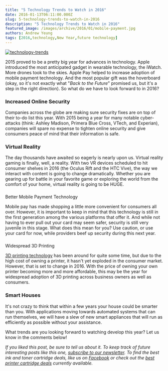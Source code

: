 ```yaml
---
title: "5 Technology Trends to Watch in 2016"
date: 2016-01-13T06:11:00.000Z
slug: 5-technology-trends-to-watch-in-2016
description: "5 Technology Trends to Watch in 2016"
featured_image: /images/archive/2016/01/mobile-payment.jpg
authors: Andrew Yeung
tags: [2016,technology,New Year,future technology]
---
```


  
[![technology-trends](/blog/images/mobile-payment.jpg)](/blog/images/mobile-payment.jpg)

2015 proved to be a pretty big year for advances in technology. Apple introduced the most anticipated gadget in wearable technology, the iWatch. More drones took to the skies. Apple Pay helped to increase adoption of mobile payment technology. And the most popular gift was the hoverboard (okay, so it's not exactly what "_Back to the Future_" promised us, but it's a step in the right direction). So what do we have to look forward to in 2016? 

### Increased Online Security 

Companies across the globe are making sure security fixes are on top of their to-do list this year. With 2015 being a year for many notable cyber-attacks (think: Ashley Madison, Primera Blue Cross, VTech, and Experian), companies will spare no expense to tighten online security and give consumers peace of mind that their information is safe.

### Virtual Reality 

The day thousands have awaited so eagerly is nearly upon us. Virtual reality gaming is finally, well, a reality. With two VR devices scheduled to hit consumer shelves in 2016 (the Oculus Rift and the HTC Vive), the way we interact with content is going to change dramatically. Whether you are gearing up for battle in your favorite game or exploring the world from the comfort of your home, virtual reality is going to be HUGE.

###   
Better Mobile Payment Technology 

Mobile pay has made shopping a little more convenient for consumers all over. However, it is important to keep in mind that this technology is still in the first generation among the various platforms that offer it. And while not having to ever pull out your card may seem safer, security is still very juvenile in this stage. What does this mean for you? Use caution, or use your card for now, while providers beef up security during this next year.

###   
Widespread 3D Printing

[3D printing technology](https://blog.compandsave.com/2015/01/why-you-should-care-about-3-d-printing.html) has been around for quite some time, but due to the high cost of owning a printer, it hasn't yet exploded in the consumer market. However, that is set to change in 2016\. With the price of owning your own printer becoming more and more affordable, this may be the year for widespread adoption of 3D printing across business owners as well as consumers. 

  
### Smart Houses

It's not crazy to think that within a few years your house could be smarter than you. With applications moving towards automated systems that can run themselves, we will have a slew of new smart appliances that will run as efficiently as possible without your assistance.

  
What trends are you looking forward to watching develop this year? Let us know in the comments below!

  
_If you liked this post, be sure to tell us about it. To keep track of future interesting posts like this one, [subscribe to our newsletter](https://www.compandsave.com/welcome/subscribe/). To find the best ink and toner cartridge deals, like us on [Facebook](https://www.facebook.com/compandsave.ink) or check out the [best printer cartridge deals](https://www.compandsave.com/) currently available._ 